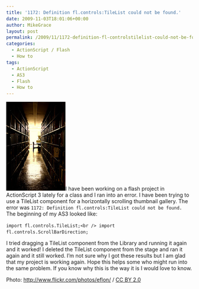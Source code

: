 ```yaml
---
title: '1172: Definition fl.controls:TileList could not be found.'
date: 2009-11-03T18:01:06+00:00
author: MikeGrace
layout: post
permalink: /2009/11/1172-definition-fl-controlstilelist-could-not-be-found/
categories:
  - ActionScript / Flash
  - How to
tags:
  - ActionScript
  - AS3
  - Flash
  - How to
---
```

[<img class="alignleft size-full wp-image-1007" title="Library" src="/assets/2009/11/3271730476_433a024f20_m.jpg" alt="Library" width="160" height="240" />](http://www.flickr.com/photos/eflon/3271730476/in/photostream/)I have been working on a flash project in ActionScript 3 lately for a class and I ran into an error. I have been trying to use a TileList component for a horizontally scrolling thumbnail gallery. The error was `1172: Definition fl.controls:TileList could not be found.` The beginning of my AS3 looked like:
  
`import fl.controls.TileList;<br />
import fl.controls.ScrollBarDirection;`
  
I tried dragging a TileList component from the Library and running it again and it worked! I deleted the TileList component from the stage and ran it again and it still worked. I&#8217;m not sure why I got these results but I am glad that my project is working again. Hope this helps some who might run into the same problem. If you know why this is the way it is I would love to know.

<div>
  Photo: <a rel="cc:attributionURL" href="http://www.flickr.com/photos/eflon/">http://www.flickr.com/photos/eflon/</a> / <a rel="license" href="http://creativecommons.org/licenses/by/2.0/">CC BY 2.0</a>
</div>